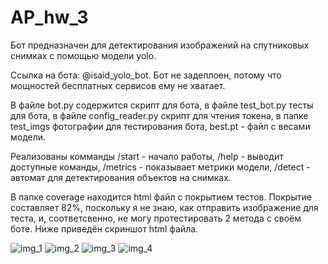 # AP_hw_3
Бот предназначен для детектирования изображений на спутниковых снимках с помощью модели yolo.

Ссылка на бота: @isaid_yolo_bot. Бот не задеплоен, потому что мощностей бесплатных сервисов ему не хватает.

В файле bot.py содержится скрипт для бота, в файле test_bot.py тесты для бота, в файле config_reader.py скрипт для чтения токена, в папке test_imgs фотографии для тестирования бота, best.pt - файл с весами модели.

Реализованы комманды /start - начало работы, /help - выводит доступные команды, /metrics - показывает метрики модели, /detect - автомат для детектирования объектов на снимках.

В папке coverage находится html файл с покрытием тестов. Покрытие составляет 82%, поскольку я не знаю, как отправить изображение для теста, и, соответсвенно, не могу протестировать 2 метода с своём боте. Ниже приведён скриншот html файла.


![img_1](services/IMG_3886.jpg)
![img_2](services/IMG_3887.jpg)
![img_3](services/IMG_3888.jpg)
![img_4](services/IMG_3889.png)


